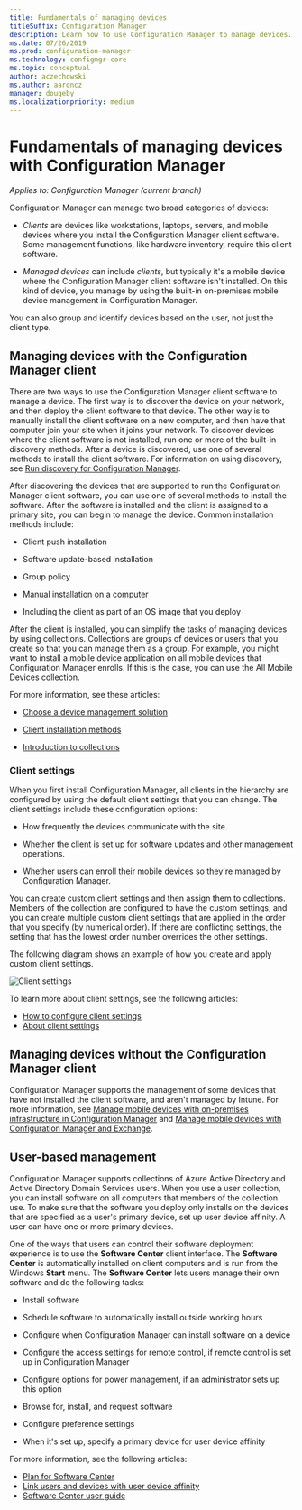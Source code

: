 ```yaml
---
title: Fundamentals of managing devices
titleSuffix: Configuration Manager
description: Learn how to use Configuration Manager to manage devices.
ms.date: 07/26/2019
ms.prod: configuration-manager
ms.technology: configmgr-core
ms.topic: conceptual
author: aczechowski
ms.author: aaroncz
manager: dougeby
ms.localizationpriority: medium
---
```


# Fundamentals of managing devices with Configuration Manager

*Applies to: Configuration Manager (current branch)*

Configuration Manager can manage two broad categories of devices:

- *Clients* are devices like workstations, laptops, servers, and mobile devices where you install the Configuration Manager client software. Some management functions, like hardware inventory, require this client software.  

- *Managed devices* can include *clients*, but typically it's a mobile device where the Configuration Manager client software isn't installed. On this kind of device, you manage by using the built-in on-premises mobile device management in Configuration Manager.

You can also group and identify devices based on the user, not just the client type.

## Managing devices with the Configuration Manager client

There are two ways to use the Configuration Manager client software to manage a device. The first way is to discover the device on your network, and then deploy the client software to that device. The other way is to manually install the client software on a new computer, and then have that computer join your site when it joins your network. To discover devices where the client software is not installed, run one or more of the built-in discovery methods. After a device is discovered, use one of several methods to install the client software. For information on using discovery, see [Run discovery for Configuration Manager](../servers/deploy/configure/run-discovery.md).  

After discovering the devices that are supported to run the Configuration Manager client software, you can use one of several methods to install the software. After the software is installed and the client is assigned to a primary site, you can begin to manage the device. Common installation methods include:

- Client push installation

- Software update-based installation

- Group policy

- Manual installation on a computer

- Including the client as part of an OS image that you deploy  

After the client is installed, you can simplify the tasks of managing devices by using collections. Collections are groups of devices or users that you create so that you can manage them as a group. For example, you might want to install a mobile device application on all mobile devices that Configuration Manager enrolls. If this is the case, you can use the All Mobile Devices collection.  

For more information, see these articles:  

- [Choose a device management solution](../plan-design/choose-a-device-management-solution.md)  

- [Client installation methods](../clients/deploy/plan/client-installation-methods.md)  

- [Introduction to collections](../clients/manage/collections/introduction-to-collections.md)  

### Client settings

When you first install Configuration Manager, all clients in the hierarchy are configured by using the default client settings that you can change. The client settings include these configuration options:

- How frequently the devices communicate with the site.

- Whether the client is set up for software updates and other management operations.

- Whether users can enroll their mobile devices so they're managed by Configuration Manager.  

You can create custom client settings and then assign them to collections. Members of the collection are configured to have the custom settings, and you can create multiple custom client settings that are applied in the order that you specify (by numerical order). If there are conflicting settings, the setting that has the lowest order number overrides the other settings.  

The following diagram shows an example of how you create and apply custom client settings.  

![Client settings](media/ClientSettings.gif)  

To learn more about client settings, see the following articles:

- [How to configure client settings](../clients/deploy/configure-client-settings.md)
- [About client settings](../clients/deploy/about-client-settings.md)


## Managing devices without the Configuration Manager client

Configuration Manager supports the management of some devices that have not installed the client software, and aren't managed by Intune. For more information, see [Manage mobile devices with on-premises infrastructure in Configuration Manager](../../mdm/understand/manage-mobile-devices-with-on-premises-infrastructure.md) and [Manage mobile devices with Configuration Manager and Exchange](../../mdm/deploy-use/manage-mobile-devices-with-exchange-activesync.md).  

## User-based management

Configuration Manager supports collections of Azure Active Directory and Active Directory Domain Services users. When you use a user collection, you can install software on all computers that members of the collection use. To make sure that the software you deploy only installs on the devices that are specified as a user's primary device, set up user device affinity. A user can have one or more primary devices.  

One of the ways that users can control their software deployment experience is to use the **Software Center** client interface. The **Software Center** is automatically installed on client computers and is run from the Windows **Start** menu. The **Software Center** lets users manage their own software and do the following tasks:  

- Install software  

- Schedule software to automatically install outside working hours  

- Configure when Configuration Manager can install software on a device  

- Configure the access settings for remote control, if remote control is set up in Configuration Manager  

- Configure options for power management, if an administrator sets up this option  

- Browse for, install, and request software

- Configure preference settings

- When it's set up, specify a primary device for user device affinity

For more information, see the following articles:

- [Plan for Software Center](../../apps/plan-design/plan-for-software-center.md)
- [Link users and devices with user device affinity](../../apps/deploy-use/link-users-and-devices-with-user-device-affinity.md)
- [Software Center user guide](software-center.md)
